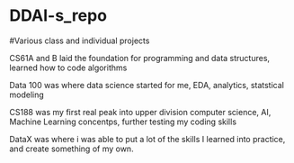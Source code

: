 # DDAI-s_repo

#Various class and individual projects

CS61A and B laid the foundation for programming and data structures, learned how to code algorithms 

Data 100 was where data science started for me, EDA, analytics, statstical modeling

CS188 was my first real peak into upper division computer science, AI, Machine Learning concentps, further testing my coding skills

DataX was where i was able to put a lot of the skills I learned into practice, and create something of my own.

